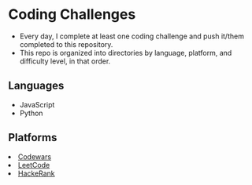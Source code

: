 # Coding Challenges

* Every day, I complete at least one coding challenge and push it/them completed to this repository.
* This repo is organized into directories by language, platform, and difficulty level, in that order.

## Languages   
* JavaScript
* Python

## Platforms
<li><a target="_blank" href="https://www.codewars.com/users/thomascarney315"><span> Codewars</span></a></li>
<li><a target="_blank" href="https://leetcode.com/thomascarney315/"><span> LeetCode</span></a></li>
<li><a target="_blank" href="https://www.hackerrank.com/thomascarney315"><span>HackeRank</span></a></li>
<!-- <li><a target="_blank" href="#"><span>CodeForces</span></a></li> -->
